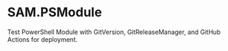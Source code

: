 # SAM.PSModule

Test PowerShell Module with GitVersion, GitReleaseManager, and GitHub Actions for deployment.
